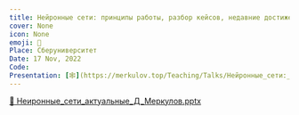 ```yaml
---
title: Нейронные сети: принципы работы, разбор кейсов, недавние достижения.
cover: None
icon: None
emoji: 🧠
Place: Сберуниверситет
Date: 17 Nov, 2022
Code: 
Presentation: [🕸](https://merkulov.top/Teaching/Talks/Нейронные_сети:_принципы_работы,_разбор_кейсов,_недавние_достижения./Неиронные_сети_актуальные_Д_Меркулов.pptx)
---
```


[📎 Неиронные_сети_актуальные_Д_Меркулов.pptx](https://merkulov.top/Teaching/Talks/Нейронные_сети:_принципы_работы,_разбор_кейсов,_недавние_достижения._/Неиронные_сети_актуальные_Д_Меркулов.pptx)
